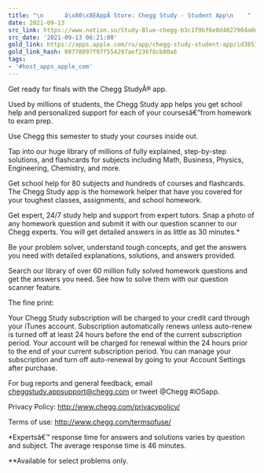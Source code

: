 ```yaml
---
title: "\n      â\x80\x8EAppÂ Store: Chegg Study - Student App\n    "
date: 2021-09-13
src_link: https://www.notion.so/Study-Blue-chegg-b3c1f9bf6e0d4827904a0def01d85474
src_date: '2021-09-13 06:21:00'
gold_link: https://apps.apple.com/ru/app/chegg-study-student-app/id385758163
gold_link_hash: 80778097f97f554297aef236f8cb80a6
tags:
- '#host_apps_apple_com'
---
```


Get ready for finals with the Chegg StudyÂ® app.   
  
  
Used by millions of students, the Chegg Study app helps you get school help and personalized support for each of your coursesâ€”from homework to exam prep.   
  
  
Use Chegg this semester to study your courses inside out.   
  
Tap into our huge library of millions of fully explained, step-by-step solutions, and flashcards for subjects including Math, Business, Physics, Engineering, Chemistry, and more.  
  
Get school help for 80 subjects and hundreds of courses and flashcards. The Chegg Study app is the homework helper that have you covered for your toughest classes, assignments, and school homework.   
  
Get expert, 24/7 study help and support from expert tutors. Snap a photo of any homework question and submit it with our question scanner to our Chegg experts. You will get detailed answers in as little as 30 minutes.\*   
   
Be your problem solver, understand tough concepts, and get the answers you need with detailed explanations, solutions, and answers provided.   
   
Search our library of over 60 million fully solved homework questions and get the answers you need. See how to solve them with our question scanner feature.   
  
  
The fine print:   
   
Your Chegg Study subscription will be charged to your credit card through your iTunes account. Subscription automatically renews unless auto-renew is turned off at least 24 hours before the end of the current subscription period. Your account will be charged for renewal within the 24 hours prior to the end of your current subscription period. You can manage your subscription and turn off auto-renewal by going to your Account Settings after purchase.   
   
For bug reports and general feedback, email cheggstudy.appsupport@chegg.com or tweet @Chegg #iOSapp.   
   
Privacy Policy: http://www.chegg.com/privacypolicy/   
   
Terms of use: http://www.chegg.com/termsofuse/   
   
\*Expertsâ€™ response time for answers and solutions varies by question and subject. The average response time is 46 minutes.   
   
\*\*Available for select problems only.